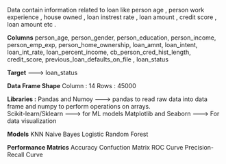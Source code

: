 Data contain information related to loan like person age , person work experience , house owned ,  loan instrest rate , loan amount , credit score , loan amount etc .

**Columns** 
person_age, person_gender, person_education, person_income, person_emp_exp, person_home_ownership, loan_amnt, loan_intent, loan_int_rate, loan_percent_income, cb_person_cred_hist_length, credit_score, previous_loan_defaults_on_file , loan_status

**Target** --->  loan_status

**Data Frame Shape**
Column : 14
Rows : 45000

**Libraries :**
Pandas and Numoy         ---> pandas to read raw data into data frame and numpy to perform operations on arrays.   
Scikit-learn/Sklearn     ---> for ML models
Matplotlib and Seaborn   ---> For data visualization

**Models**
KNN
Naive Bayes
Logistic
Random Forest 

**Performance Matrics**
Accuracy 
Confuction Matrix 
ROC Curve 
Precision-Recall Curve 



